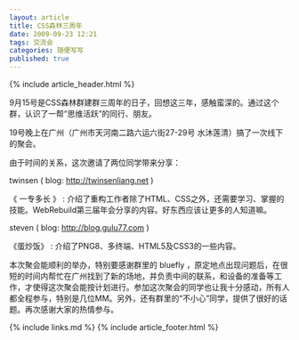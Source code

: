 ```yaml
---
layout: article
title: CSS森林三周年
date: 2009-09-23 12:21
tags: 交流会
categories: 随便写写
published: true
---
```


{% include article_header.html %}

9月15号是CSS森林群建群三周年的日子，回想这三年，感触蛮深的。通过这个群，认识了一帮“思维活跃”的同行、朋友。

19号晚上在广州（广州市天河南二路六运六街27-29号 水沐莲清）搞了一次线下的聚会。

由于时间的关系，这次邀请了两位同学带来分享：

twinsen ( blog: http://twinsenliang.net )

《 一专多长 》
: 介绍了重构工作者除了HTML、CSS之外，还需要学习、掌握的技能。WebRebuild第三届年会分享的内容。好东西应该让更多的人知道嘛。

steven ( blog: http://blog.gulu77.com )

《蛋炒饭》
: 介绍了PNG8、多终端、HTML5及CSS3的一些内容。

本次聚会能顺利的举办，特别要感谢群里的 bluefly ，原定地点出现问题后，在很短的时间内帮忙在广州找到了新的场地，并负责中间的联系，和设备的准备等工作，才使得这次聚会能按计划进行。参加这次聚会的同学也让我十分感动，所有人都全程参与，特别是几位MM。另外，还有群里的“不小心”同学，提供了很好的话题。再次感谢大家的热情参与。

{% include links.md %}
{% include article_footer.html %}

